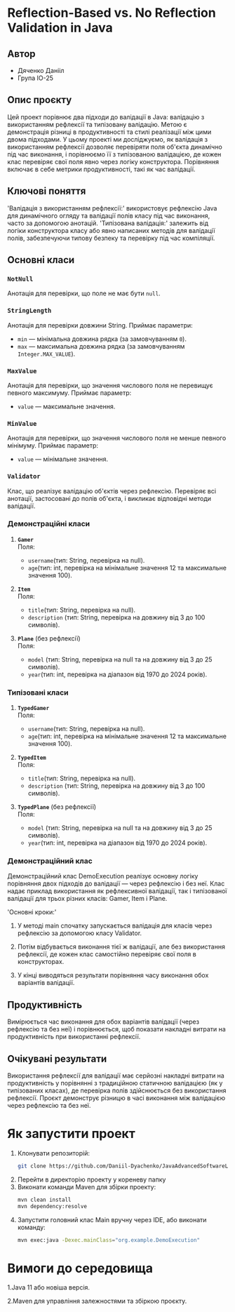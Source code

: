 # Reflection-Based vs. No Reflection Validation in Java

## Автор

- Дяченко Данііл
- Група ІО-25

## Опис проєкту

Цей проект порівнює два підходи до валідації в Java: валідацію з використанням рефлексії та типізовану валідацію. Метою є демонстрація різниці в продуктивності та стилі реалізації між цими двома підходами.
У цьому проекті ми досліджуємо, як валідація з використанням рефлексії дозволяє перевіряти поля об'єкта динамічно під час виконання, і порівнюємо її з типізованою валідацією, де кожен клас перевіряє свої поля явно через логіку конструктора. 
Порівняння включає в себе метрики продуктивності, такі як час валідації.

## Ключові поняття
'Валідація з використанням рефлексії:' використовує рефлексію Java для динамічного огляду та валідації полів класу під час виконання, часто за допомогою анотацій.
'Типізована валідація:' залежить від логіки конструктора класу або явно написаних методів для валідації полів, забезпечуючи типову безпеку та перевірку під час компіляції.

## Основні класи

### `NotNull`

Анотація для перевірки, що поле не має бути `null`.

### `StringLength`

Анотація для перевірки довжини String. Приймає параметри:

- `min` — мінімальна довжина рядка (за замовчуванням `0`).
- `max` — максимальна довжина рядка (за замовчуванням `Integer.MAX_VALUE`).

### `MaxValue`

Анотація для перевірки, що значення числового поля не перевищує певного максимуму. Приймає параметр:

- `value` — максимальне значення.

### `MinValue`

Анотація для перевірки, що значення числового поля не менше певного мінімуму. Приймає параметр:

- `value` — мінімальне значення.

### `Validator`

Клас, що реалізує валідацію об'єктів через рефлексію. Перевіряє всі анотації, застосовані до полів об'єкта, і викликає відповідні методи валідації.

### Демонстраційні класи

1. **`Gamer`**  
   Поля:
    - `username`(тип: String, перевірка на null).
    - `age`(тип: int, перевірка на мінімальне значення 12 та максимальне значення 100).

2. **`Item`**  
   Поля:
    - `title`(тип: String, перевірка на null).
    - `description` (тип: String, перевірка на довжину від 3 до 100 символів).

3. **`Plane`** (без рефлексії)  
   Поля:
    - `model` (тип: String, перевірка на null та на довжину від 3 до 25 символів).
    - `year`(тип: int, перевірка на діапазон від 1970 до 2024 років).
  
### Типізовані класи

1. **`TypedGamer`**  
   Поля:
    - `username`(тип: String, перевірка на null).
    - `age`(тип: int, перевірка на мінімальне значення 12 та максимальне значення 100).

2. **`TypedItem`**  
   Поля:
    - `title`(тип: String, перевірка на null).
    - `description` (тип: String, перевірка на довжину від 3 до 100 символів).

3. **`TypedPlane`** (без рефлексії)  
   Поля:
    - `model` (тип: String, перевірка на null та на довжину від 3 до 25 символів).
    - `year`(тип: int, перевірка на діапазон від 1970 до 2024 років).

### Демонстраційний клас

Демонстраційний клас DemoExecution реалізує основну логіку порівняння двох підходів до валідації — через рефлексію і без неї. 
Клас надає приклад використання як рефлексивної валідації, так і типізованої валідації для трьох різних класів: Gamer, Item і Plane.

'Основні кроки:'

1. У методі main спочатку запускається валідація для класів через рефлексію за допомогою класу Validator.

2. Потім відбувається виконання тієї ж валідації, але без використання рефлексії, де кожен клас самостійно перевіряє свої поля в конструкторах.

3. У кінці виводяться результати порівняння часу виконання обох варіантів валідації.


## Продуктивність

Вимірюється час виконання для обох варіантів валідації (через рефлексію та без неї) і порівнюється, щоб показати накладні витрати на продуктивність при використанні рефлексії.

## Очікувані результати

Використання рефлексії для валідації має серйозні накладні витрати на продуктивність у порівнянні з традиційною статичною валідацією (як у типізованих класах), де перевірка полів здійснюється без використання рефлексії.
Проєкт демонструє різницю в часі виконання між валідацією через рефлексію та без неї.

# Як запустити проект

1. Клонувати репозиторій:
   ```bash
   git clone https://github.com/Daniil-Dyachenko/JavaAdvancedSoftwareLab1
   
2. Перейти в директорію проекту у кореневу папку
3. Виконати команди Maven для збірки проекту:
   ```bash
   mvn clean install
   mvn dependency:resolve
4. Запустити головний клас Main вручну через IDE, або виконати команду:
   ```bash
   mvn exec:java -Dexec.mainClass="org.example.DemoExecution"

# Вимоги до середовища

1.Java 11 або новіша версія.

2.Maven для управління залежностями та збіркою проєкту.

